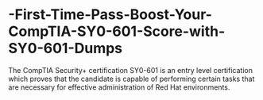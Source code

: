 # -First-Time-Pass-Boost-Your-CompTIA-SY0-601-Score-with-SY0-601-Dumps
The CompTIA Security+ certification SY0-601 is an entry level certification which proves that the candidate is capable of performing certain tasks that are necessary for effective administration of Red Hat environments.
